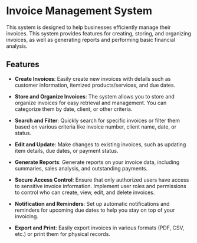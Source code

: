 # Invoice Management System
This system is designed to help businesses efficiently manage their invoices. This system provides features for creating, storing, and organizing invoices, as well as generating reports and performing basic financial analysis. 

## Features

- **Create Invoices**: Easily create new invoices with details such as customer information, itemized products/services, and due dates.

- **Store and Organize Invoices**: The system allows you to store and organize invoices for easy retrieval and management. You can categorize them by date, client, or other criteria.

- **Search and Filter**: Quickly search for specific invoices or filter them based on various criteria like invoice number, client name, date, or status.

- **Edit and Update**: Make changes to existing invoices, such as updating item details, due dates, or payment status.

- **Generate Reports**: Generate reports on your invoice data, including summaries, sales analysis, and outstanding payments.

- **Secure Access Control**: Ensure that only authorized users have access to sensitive invoice information. Implement user roles and permissions to control who can create, view, edit, and delete invoices.

- **Notification and Reminders**: Set up automatic notifications and reminders for upcoming due dates to help you stay on top of your invoicing.

- **Export and Print**: Easily export invoices in various formats (PDF, CSV, etc.) or print them for physical records.
